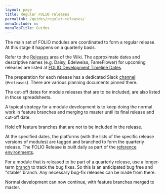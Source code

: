 ```yaml
---
layout: page
title: Regular FOLIO releases
permalink: /guides/regular-releases/
menuInclude: no
menuTopTitle: Guides
---
```


The main set of FOLIO modules are coordinated to form a regular release.
At this stage it happens on a quarterly basis.

Refer to the [Releases](https://wiki.folio.org/display/REL/) area of the Wiki.
The approximate dates and descriptive names (e.g. Daisy, Edelweiss, FameFlower) for upcoming releases are listed at [FOLIO Development Timeline Dates](https://wiki.folio.org/display/RPT/FOLIO+Apps+and+LDP+Release+Dates+Disambiguation+Table).

The preparation for each release has a dedicated Slack [channel](/guidelines/which-forum/#slack)
(`#releases`). There are various planning documents pinned there.

The cut-off dates for module releases that are to be included, are also listed in those spreadsheets.

A typical strategy for a module development is to keep doing the normal work in feature branches and merging to master until its final release and cut-off date.

Hold off feature branches that are not to be included in the release.

At the specified dates, the platforms (with the lists of the specific release versions of modules) are tagged and branched to form the quarterly release.
The FOLIO Release is built daily as part of the [reference environments](/guides/automation/#reference-environments).

For a module that is released to be part of a quarterly release, use a longer-term [branch](/guidelines/release-procedures/#bug-fix-releases) to track the bug fixes.
So this is an anticipated bug free and "stable" branch.
Any necessary bug-fix releases can be made from there.

Normal development can now continue, with feature branches merged to master.


